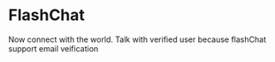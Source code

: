 # FlashChat
Now connect with the world. Talk with verified user because flashChat support email veification
